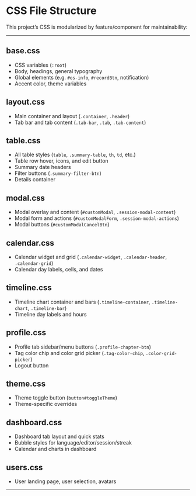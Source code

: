 # CSS File Structure

This project’s CSS is modularized by feature/component for maintainability:

---

## base.css
- CSS variables (`:root`)
- Body, headings, general typography
- Global elements (e.g. `#os-info`, `#recordBtn`, notification)
- Accent color, theme variables

## layout.css
- Main container and layout (`.container`, `.header`)
- Tab bar and tab content (`.tab-bar`, `.tab`, `.tab-content`)

## table.css
- All table styles (`table`, `.summary-table`, `th`, `td`, etc.)
- Table row hover, icons, and edit button
- Summary date headers
- Filter buttons (`.summary-filter-btn`)
- Details container

## modal.css
- Modal overlay and content (`#customModal`, `.session-modal-content`)
- Modal form and actions (`#customModalForm`, `.session-modal-actions`)
- Modal buttons (`#customModalCancelBtn`)

## calendar.css
- Calendar widget and grid (`.calendar-widget`, `.calendar-header`, `.calendar-grid`)
- Calendar day labels, cells, and dates

## timeline.css
- Timeline chart container and bars (`.timeline-container`, `.timeline-chart`, `.timeline-bar`)
- Timeline day labels and hours

## profile.css
- Profile tab sidebar/menu buttons (`.profile-chapter-btn`)
- Tag color chip and color grid picker (`.tag-color-chip`, `.color-grid-picker`)
- Logout button

## theme.css
- Theme toggle button (`button#toggleTheme`)
- Theme-specific overrides

## dashboard.css
- Dashboard tab layout and quick stats
- Bubble styles for language/editor/session/streak
- Calendar and charts in dashboard

## users.css
- User landing page, user selection, avatars

---
